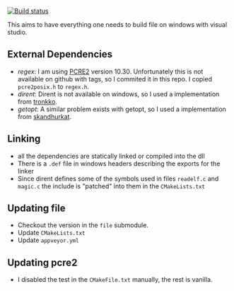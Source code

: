 [![Build status](https://ci.appveyor.com/api/projects/status/9xwg49m6124xa2pp/branch/master?svg=true
)](https://ci.appveyor.com/project/julian-r/file-windows)

This aims to have everything one needs to build file on windows with visual studio.


## External Dependencies

 - *regex*: I am using [PCRE2](http://www.pcre.org/) version 10.30. 
 Unfortunately this is not available on github with tags, so I commited it in this repo.
 I copied `pcre2posix.h` to `regex.h`.
 - *dirent*: Dirent is not available on windows, so I used a implementation from [tronkko](https://github.com/tronkko/dirent).
 - *getopt*: A similar problem exists with getopt, so I used a implementation from [skandhurkat](https://github.com/skandhurkat/Getopt-for-Visual-Studio).


## Linking

 - all the dependencies are statically linked or compiled into the dll
 - There is a `.def` file in windows headers describing the exports for the linker
 - Since dirent defines some of the symbols used in files `readelf.c` and `magic.c` the include is "patched" into them in the `CMakeLists.txt`


## Updating file

 - Checkout the version in the `file` submodule.
 - Update `CMakeLists.txt`
 - Update `appveyor.yml`


## Updating pcre2

 - I disabled the test in the `CMakeFile.txt` manually, the rest is vanilla.
